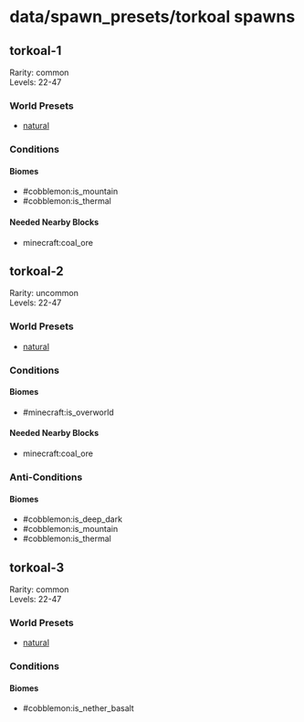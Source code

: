 # data/spawn_presets/torkoal spawns  
  
## torkoal-1  
Rarity: common  
Levels: 22-47  
  
### World Presets  
* [natural](/data/world_presets/natural.md)  
  
### Conditions  
  
#### Biomes  
  * #cobblemon:is_mountain
  * #cobblemon:is_thermal
  
  
#### Needed Nearby Blocks  
  * minecraft:coal_ore
  
  
## torkoal-2  
Rarity: uncommon  
Levels: 22-47  
  
### World Presets  
* [natural](/data/world_presets/natural.md)  
  
### Conditions  
  
#### Biomes  
  * #minecraft:is_overworld
  
  
#### Needed Nearby Blocks  
  * minecraft:coal_ore
  
  
### Anti-Conditions  
  
#### Biomes  
  * #cobblemon:is_deep_dark
  * #cobblemon:is_mountain
  * #cobblemon:is_thermal
  
  
## torkoal-3  
Rarity: common  
Levels: 22-47  
  
### World Presets  
* [natural](/data/world_presets/natural.md)  
  
### Conditions  
  
#### Biomes  
  * #cobblemon:is_nether_basalt
  
